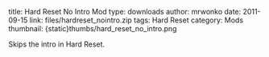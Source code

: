 title: Hard Reset No Intro Mod
type: downloads
author: mrwonko
date: 2011-09-15
link: files/hardreset_nointro.zip
tags: Hard Reset
category: Mods
thumbnail: {static}thumbs/hard_reset_no_intro.png

Skips the intro in Hard Reset.
